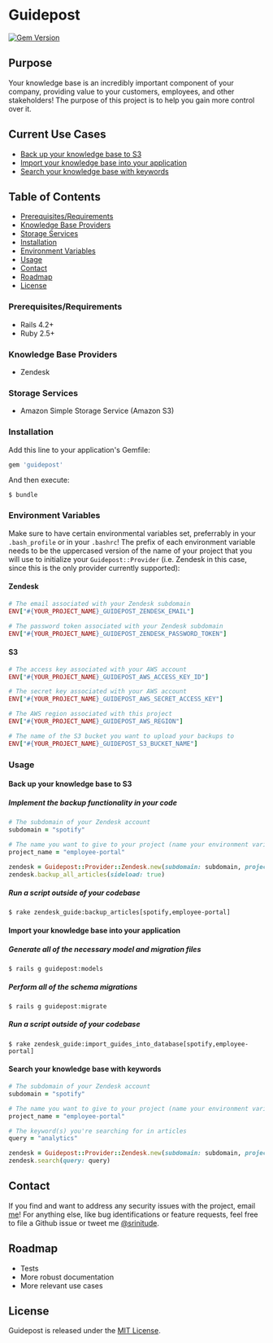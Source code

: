 # Guidepost

[![Gem Version](https://badge.fury.io/rb/guidepost.svg)](https://badge.fury.io/rb/guidepost)

## Purpose

Your knowledge base is an incredibly important component of your company, providing value to your customers, employees, and other stakeholders! The purpose of this project is to help you gain more control over it.

## Current Use Cases

* [Back up your knowledge base to S3](#back-up-your-knowledge-base-to-s3)
* [Import your knowledge base into your application](#import-your-knowledge-base-into-your-application)
* [Search your knowledge base with keywords](#search-your-knowledge-base-with-keywords)

## Table of Contents

* [Prerequisites/Requirements](#prerequisites-requirements)
* [Knowledge Base Providers](#knowledge-base-providers)
* [Storage Services](#storage-services)
* [Installation](#installation)
* [Environment Variables](#environment-variables)
* [Usage](#usage)
* [Contact](#contact)
* [Roadmap](#roadmap)
* [License](#license)

### Prerequisites/Requirements

* Rails 4.2+
* Ruby 2.5+

### Knowledge Base Providers

* Zendesk

### Storage Services

* Amazon Simple Storage Service (Amazon S3)

### Installation

Add this line to your application's Gemfile:

```ruby
gem 'guidepost'
```

And then execute:

    $ bundle

### Environment Variables

Make sure to have certain environmental variables set, preferrably in your `.bash_profile` or in your `.bashrc`! The prefix of each environment variable needs to be the uppercased version of the name of your project that you will use to initialize your `Guidepost::Provider` (i.e. Zendesk in this case, since this is the only provider currently supported):

#### Zendesk

```ruby
# The email associated with your Zendesk subdomain
ENV["#{YOUR_PROJECT_NAME}_GUIDEPOST_ZENDESK_EMAIL"]

# The password token associated with your Zendesk subdomain
ENV["#{YOUR_PROJECT_NAME}_GUIDEPOST_ZENDESK_PASSWORD_TOKEN"]
```

#### S3

```ruby
# The access key associated with your AWS account
ENV["#{YOUR_PROJECT_NAME}_GUIDEPOST_AWS_ACCESS_KEY_ID"]

# The secret key associated with your AWS account
ENV["#{YOUR_PROJECT_NAME}_GUIDEPOST_AWS_SECRET_ACCESS_KEY"]

# The AWS region associated with this project
ENV["#{YOUR_PROJECT_NAME}_GUIDEPOST_AWS_REGION"]

# The name of the S3 bucket you want to upload your backups to
ENV["#{YOUR_PROJECT_NAME}_GUIDEPOST_S3_BUCKET_NAME"]
```

### Usage

#### Back up your knowledge base to S3

##### Implement the backup functionality in your code

```ruby
# The subdomain of your Zendesk account
subdomain = "spotify"

# The name you want to give to your project (name your environment variables accordingly)
project_name = "employee-portal"

zendesk = Guidepost::Provider::Zendesk.new(subdomain: subdomain, project_name: project_name)
zendesk.backup_all_articles(sideload: true)
```

##### Run a script outside of your codebase

    $ rake zendesk_guide:backup_articles[spotify,employee-portal]

#### Import your knowledge base into your application


##### Generate all of the necessary model and migration files

    $ rails g guidepost:models

##### Perform all of the schema migrations

    $ rails g guidepost:migrate

##### Run a script outside of your codebase

    $ rake zendesk_guide:import_guides_into_database[spotify,employee-portal]

#### Search your knowledge base with keywords

```ruby
# The subdomain of your Zendesk account
subdomain = "spotify"

# The name you want to give to your project (name your environment variables accordingly)
project_name = "employee-portal"

# The keyword(s) you're searching for in articles
query = "analytics"

zendesk = Guidepost::Provider::Zendesk.new(subdomain: subdomain, project_name: project_name)
zendesk.search(query: query)
```

## Contact

If you find and want to address any security issues with the project, email [me](mailto:srinitude@gmail.com.com)! For anything else, like bug identifications or feature requests, feel free to file a Github issue or tweet me [@srinitude](https://twitter.com/srinitude).

## Roadmap

* Tests
* More robust documentation
* More relevant use cases

## License

Guidepost is released under the [MIT License](LICENSE).
